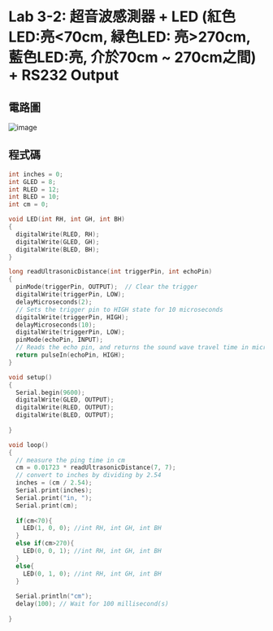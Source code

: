 # Lab 3-2: 超音波感測器 + LED (紅色LED:亮<70cm, 緑色LED: 亮>270cm, 藍色LED:亮, 介於70cm ~ 270cm之間) + RS232 Output

## 電路圖
![image](https://user-images.githubusercontent.com/89329121/139577650-521974bb-d49f-4e89-ae73-67ec5fa5dd2c.png)

## 程式碼
````c
int inches = 0;
int GLED = 8;
int RLED = 12;
int BLED = 10;
int cm = 0;

void LED(int RH, int GH, int BH)
{
  digitalWrite(RLED, RH);  
  digitalWrite(GLED, GH);
  digitalWrite(BLED, BH);   
}

long readUltrasonicDistance(int triggerPin, int echoPin)
{
  pinMode(triggerPin, OUTPUT);  // Clear the trigger
  digitalWrite(triggerPin, LOW);
  delayMicroseconds(2);
  // Sets the trigger pin to HIGH state for 10 microseconds
  digitalWrite(triggerPin, HIGH);
  delayMicroseconds(10);
  digitalWrite(triggerPin, LOW);
  pinMode(echoPin, INPUT);
  // Reads the echo pin, and returns the sound wave travel time in microseconds
  return pulseIn(echoPin, HIGH);
}

void setup()
{
  Serial.begin(9600);
  digitalWrite(GLED, OUTPUT);
  digitalWrite(RLED, OUTPUT);  
  digitalWrite(BLED, OUTPUT);    
  
}

void loop()
{
  // measure the ping time in cm
  cm = 0.01723 * readUltrasonicDistance(7, 7);
  // convert to inches by dividing by 2.54
  inches = (cm / 2.54);
  Serial.print(inches);
  Serial.print("in, ");
  Serial.print(cm);
  
  if(cm<70){
    LED(1, 0, 0); //int RH, int GH, int BH    
  }
  else if(cm>270){
    LED(0, 0, 1); //int RH, int GH, int BH      
  }
  else{
    LED(0, 1, 0); //int RH, int GH, int BH      
  }
    
  Serial.println("cm");
  delay(100); // Wait for 100 millisecond(s)
   
}
````
